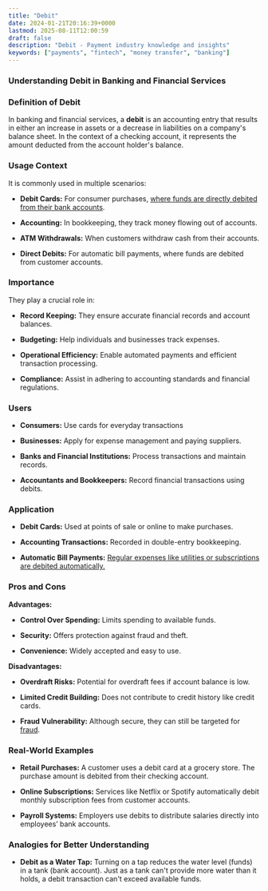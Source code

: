 ```yaml
---
title: "Debit"
date: 2024-01-21T20:16:39+0000
lastmod: 2025-08-11T12:00:59
draft: false
description: "Debit - Payment industry knowledge and insights"
keywords: ["payments", "fintech", "money transfer", "banking"]
---
```


### Understanding Debit in Banking and Financial Services

### Definition of Debit

In banking and financial services, a **debit** is an accounting entry that results in either an increase in assets or a decrease in liabilities on a company's balance sheet. In the context of a checking account, it represents the amount deducted from the account holder's balance.

### Usage Context

It is commonly used in multiple scenarios:

- **Debit Cards:** For consumer purchases, [where funds are directly debited from their bank accounts](https://faisalkhanllc.xyz/resources/payments-wiki/d/debit-card/).

- **Accounting:** In bookkeeping, they track money flowing out of accounts.

- **ATM Withdrawals:** When customers withdraw cash from their accounts.

- **Direct Debits:** For automatic bill payments, where funds are debited from customer accounts.

### Importance

They play a crucial role in:

- **Record Keeping:** They ensure accurate financial records and account balances.

- **Budgeting:** Help individuals and businesses track expenses.

- **Operational Efficiency:** Enable automated payments and efficient transaction processing.

- **Compliance:** Assist in adhering to accounting standards and financial regulations.

### Users 

- **Consumers:** Use cards for everyday transactions

- **Businesses:** Apply for expense management and paying suppliers.

- **Banks and Financial Institutions:** Process transactions and maintain records.

- **Accountants and Bookkeepers:** Record financial transactions using debits.

### Application 

- **Debit Cards:** Used at points of sale or online to make purchases.

- **Accounting Transactions:** Recorded in double-entry bookkeeping.

- **Automatic Bill Payments:** [Regular expenses like utilities or subscriptions are debited automatically.](https://faisalkhanllc.xyz/resources/payments-wiki/a/automatic-bill-payment/)

### Pros and Cons  

**Advantages:**

- **Control Over Spending:** Limits spending to available funds.

- **Security:** Offers protection against fraud and theft.

- **Convenience:** Widely accepted and easy to use.

**Disadvantages:**

- **Overdraft Risks:** Potential for overdraft fees if account balance is low.

- **Limited Credit Building:** Does not contribute to credit history like credit cards.

- **Fraud Vulnerability:** Although secure, they can still be targeted for [fraud](https://faisalkhanllc.xyz/resources/payments-wiki/f/fraud/).

### Real-World Examples

- **Retail Purchases:** A customer uses a debit card at a grocery store. The purchase amount is debited from their checking account.

- **Online Subscriptions:** Services like Netflix or Spotify automatically debit monthly subscription fees from customer accounts.

- **Payroll Systems:** Employers use debits to distribute salaries directly into employees’ bank accounts.

### Analogies for Better Understanding

- **Debit as a Water Tap:** Turning on a tap reduces the water level (funds) in a tank (bank account). Just as a tank can't provide more water than it holds, a debit transaction can't exceed available funds.